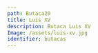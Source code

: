 ```yaml
---
path: Butaca20
title: Luis XV
description: Butaca Luis XV
Image: /assets/luis-xv.jpg
identifier: butacas
---
```


